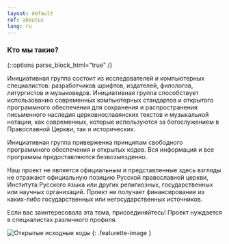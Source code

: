 ```yaml
---
layout: default
ref: aboutus
lang: ru
---
```

### Кто мы такие?

{::options parse_block_html="true" /}
<div class="row"><div class="col-md-9">

Инициативная группа состоит из исследователей и компьютерных специалистов: разработчиков шрифтов, издателей, 
филологов, литургистов и музыковедов. Инициативная группа способствует использованию современных компьютерных 
стандартов и открытого программного обеспечения для сохранения и распространения письменного наследия 
церковнославянских текстов и музыкальной нотации, как современных, которые используются за богослужением в 
Православной Церкви, так и исторических.

Инициативная группа приверженна принципам свободного программного обеспечения и открытых кодов. 
Вся информация и все программы предоставляются безвозмезденно.

Наш проект не является официальным и представленные здесь взгляды не отражают официальную позицию Русской 
православной церкви, Института Русского языка или других религиозных, государственных или научных организаций. 
Проект не получает финансирование из каких-либо государственных или негосударственных источников.

Если вас заинтересовала эта тема, присоединяйтесь! Проект нуждается в специалистах различного
профиля.

</div><div class="col-md-3 hidden-sm-down">

![Открытые исходные коды](https://opensource.org/files/osi_standard_logo.png)
{: .featurette-image }

</div></div>
